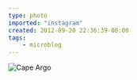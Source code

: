 ```yaml
---
type: photo
imported: "instagram"
created: 2012-09-20 22:36:39-08:00
tags:
    - microblog
---
```

![Cape Argo](/media/images/photos/2012/09/e0cf85fafdbdd667d9d59012a1b2c208.jpg)

